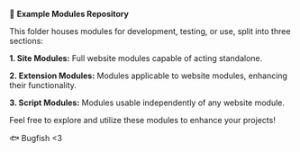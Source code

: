 📁 **Example Modules Repository**

This folder houses modules for development, testing, or use, split into three sections:

**1. Site Modules:** Full website modules capable of acting standalone.

**2. Extension Modules:** Modules applicable to website modules, enhancing their functionality.

**3. Script Modules:** Modules usable independently of any website module.

Feel free to explore and utilize these modules to enhance your projects!

🐟 Bugfish <3
